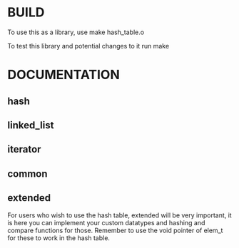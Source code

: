 # BUILD
To use this as a library, use make hash_table.o

To test this library and potential changes to it run make

# DOCUMENTATION

## hash

## linked_list

## iterator

## common

## extended

For users who wish to use the hash table, extended will be very important, it is here you can implement your custom datatypes
and hashing and compare functions for those. Remember to use the void pointer of elem_t for these to work in the hash table.